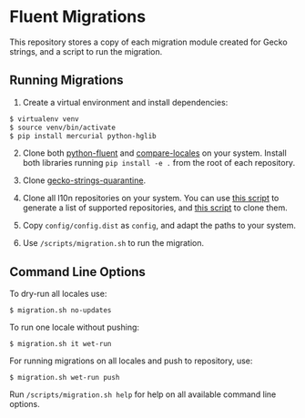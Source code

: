# Fluent Migrations

This repository stores a copy of each migration module created for Gecko
strings, and a script to run the migration.

## Running Migrations

1. Create a virtual environment and install dependencies:

```bash
$ virtualenv venv
$ source venv/bin/activate
$ pip install mercurial python-hglib
```

2. Clone both [python-fluent](https://github.com/projectfluent/python-fluent)
and [compare-locales](https://hg.mozilla.org/l10n/compare-locales/) on your
system. Install both libraries running `pip install -e .` from the root of each
repository.

3. Clone [gecko-strings-quarantine](https://hg.mozilla.org/users/axel_mozilla.com/gecko-strings-quarantine).

4. Clone all l10n repositories on your system. You can use [this
script](https://github.com/flodolo/scripts/blob/master/mozilla_l10n/update_locales.py)
to generate a list of supported repositories, and [this
script](https://github.com/flodolo/scripts/blob/master/mozilla_l10n/clone.sh) to
clone them.

5. Copy `config/config.dist` as `config`, and adapt the paths to your system.

6. Use `/scripts/migration.sh` to run the migration.

## Command Line Options

To dry-run all locales use:

```
$ migration.sh no-updates
```

To run one locale without pushing:

```
$ migration.sh it wet-run
```

For running migrations on all locales and push to repository, use:

```
$ migration.sh wet-run push
```

Run `/scripts/migration.sh help` for help on all available command line options.
